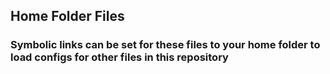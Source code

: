## Home Folder Files

### Symbolic links can be set for these files to your home folder to load configs for other files in this repository
